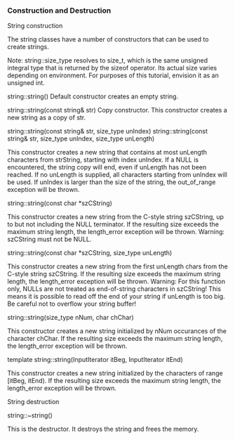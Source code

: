 ### Construction and Destruction



String construction

The string classes have a number of constructors that can be used to create strings.

Note: string::size_type resolves to size_t, which is the same unsigned integral type that is returned by the sizeof operator. Its actual size varies depending on environment. For purposes of this tutorial, envision it as an unsigned int.


string::string()
Default constructor creates an empty string.


string::string(const string& str)
Copy constructor. This constructor creates a new string as a copy of str.


string::string(const string& str, size_type unIndex)
string::string(const string& str, size_type unIndex, size_type unLength)

This constructor creates a new string that contains at most unLength characters from strString, starting with index unIndex. If a NULL is encountered, the string copy will end, even if unLength has not been reached.
If no unLength is supplied, all characters starting from unIndex will be used.
If unIndex is larger than the size of the string, the out_of_range exception will be thrown.



string::string(const char *szCString)

This constructor creates a new string from the C-style string szCString, up to but not including the NULL terminator. If the resulting size exceeds the maximum string length, the length_error exception will be thrown. Warning: szCString must not be NULL.



string::string(const char *szCString, size_type unLength)

This constructor creates a new string from the first unLength chars from the C-style string szCString. If the resulting size exceeds the maximum string length, the length_error exception will be thrown. Warning: For this function only, NULLs are not treated as end-of-string characters in szCString! This means it is possible to read off the end of your string if unLength is too big. Be careful not to overflow your string buffer!



string::string(size_type nNum, char chChar)

This constructor creates a new string initialized by nNum occurances of the character chChar. If the resulting size exceeds the maximum string length, the length_error exception will be thrown.


template<class InputIterator> string::string(InputIterator itBeg, InputIterator itEnd)

This constructor creates a new string initialized by the characters of range [itBeg, itEnd). If the resulting size exceeds the maximum string length, the length_error exception will be thrown.



String destruction

string::~string()

This is the destructor. It destroys the string and frees the memory. 
